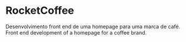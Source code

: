 # RocketCoffee

Desenvolvimento front end de uma homepage para uma marca de café. <br>
Front end development of a homepage for a coffee brand.